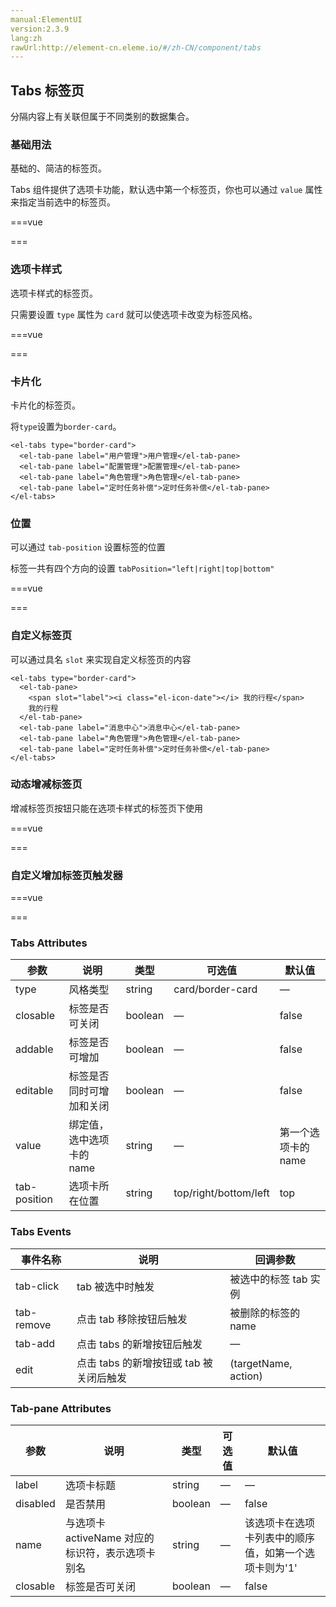 ```yaml
---
manual:ElementUI
version:2.3.9
lang:zh
rawUrl:http://element-cn.eleme.io/#/zh-CN/component/tabs
---
```



##  Tabs 标签页<a name="tabs-biao-qian-ye"></a>


分隔内容上有关联但属于不同类别的数据集合。


###  基础用法<a name="ji-chu-yong-fa"></a>


基础的、简洁的标签页。



Tabs 组件提供了选项卡功能，默认选中第一个标签页，你也可以通过 `value` 属性来指定当前选中的标签页。




===vue
<template><div>

  <el-tabs v-model="activeName" @tab-click="handleClick">
    <el-tab-pane label="用户管理" name="first">用户管理</el-tab-pane>
    <el-tab-pane label="配置管理" name="second">配置管理</el-tab-pane>
    <el-tab-pane label="角色管理" name="third">角色管理</el-tab-pane>
    <el-tab-pane label="定时任务补偿" name="fourth">定时任务补偿</el-tab-pane>
  </el-tabs>

</div></template>


<script>
module.exports =  {
    data() {
      return {
        activeName: 'second'
      };
    },
    methods: {
      handleClick(tab, event) {
        console.log(tab, event);
      }
    }
  };
</script>


===






###  选项卡样式<a name="xuan-xiang-qia-yang-shi"></a>


选项卡样式的标签页。



只需要设置 `type` 属性为 `card` 就可以使选项卡改变为标签风格。




===vue
<template><div>

  <el-tabs v-model="activeName2" type="card" @tab-click="handleClick">
    <el-tab-pane label="用户管理" name="first">用户管理</el-tab-pane>
    <el-tab-pane label="配置管理" name="second">配置管理</el-tab-pane>
    <el-tab-pane label="角色管理" name="third">角色管理</el-tab-pane>
    <el-tab-pane label="定时任务补偿" name="fourth">定时任务补偿</el-tab-pane>
  </el-tabs>

</div></template>


<script>
module.exports =  {
    data() {
      return {
        activeName2: 'first'
      };
    },
    methods: {
      handleClick(tab, event) {
        console.log(tab, event);
      }
    }
  };
</script>


===






###  卡片化<a name="qia-pian-hua"></a>


卡片化的标签页。



将`type`设置为`border-card`。



```
<el-tabs type="border-card">
  <el-tab-pane label="用户管理">用户管理</el-tab-pane>
  <el-tab-pane label="配置管理">配置管理</el-tab-pane>
  <el-tab-pane label="角色管理">角色管理</el-tab-pane>
  <el-tab-pane label="定时任务补偿">定时任务补偿</el-tab-pane>
</el-tabs>

```




###  位置<a name="wei-zhi"></a>


可以通过 `tab-position` 设置标签的位置



标签一共有四个方向的设置 `tabPosition="left|right|top|bottom"`




===vue
<template><div>

  <el-radio-group v-model="tabPosition" style="margin-bottom: 30px;">
    <el-radio-button label="top">top</el-radio-button>
    <el-radio-button label="right">right</el-radio-button>
    <el-radio-button label="bottom">bottom</el-radio-button>
    <el-radio-button label="left">left</el-radio-button>
  </el-radio-group>

  <el-tabs :tab-position="tabPosition" style="height: 200px;">
    <el-tab-pane label="用户管理">用户管理</el-tab-pane>
    <el-tab-pane label="配置管理">配置管理</el-tab-pane>
    <el-tab-pane label="角色管理">角色管理</el-tab-pane>
    <el-tab-pane label="定时任务补偿">定时任务补偿</el-tab-pane>
  </el-tabs>

</div></template>


<script>
module.exports =  {
    data() {
      return {
        tabPosition: 'top'
      };
    }
  };
</script>


===






###  自定义标签页<a name="zi-ding-yi-biao-qian-ye"></a>


可以通过具名 `slot` 来实现自定义标签页的内容


```
<el-tabs type="border-card">
  <el-tab-pane>
    <span slot="label"><i class="el-icon-date"></i> 我的行程</span>
    我的行程
  </el-tab-pane>
  <el-tab-pane label="消息中心">消息中心</el-tab-pane>
  <el-tab-pane label="角色管理">角色管理</el-tab-pane>
  <el-tab-pane label="定时任务补偿">定时任务补偿</el-tab-pane>
</el-tabs>

```




###  动态增减标签页<a name="dong-tai-zeng-jian-biao-qian-ye"></a>


增减标签页按钮只能在选项卡样式的标签页下使用



===vue
<template><div>
<el-tabs v-model="editableTabsValue" type="card" editable @edit="handleTabsEdit">
  <el-tab-pane
    :key="item.name"
    v-for="(item, index) in editableTabs"
    :label="item.title"
    :name="item.name"
  >
    {{item.content}}
  </el-tab-pane>
</el-tabs>
</div></template>


<script>
module.exports =  {
    data() {
      return {
        editableTabsValue: '2',
        editableTabs: [{
          title: 'Tab 1',
          name: '1',
          content: 'Tab 1 content'
        }, {
          title: 'Tab 2',
          name: '2',
          content: 'Tab 2 content'
        }],
        tabIndex: 2
      }
    },
    methods: {
      handleTabsEdit(targetName, action) {
        if (action === 'add') {
          let newTabName = ++this.tabIndex + '';
          this.editableTabs.push({
            title: 'New Tab',
            name: newTabName,
            content: 'New Tab content'
          });
          this.editableTabsValue = newTabName;
        }
        if (action === 'remove') {
          let tabs = this.editableTabs;
          let activeName = this.editableTabsValue;
          if (activeName === targetName) {
            tabs.forEach((tab, index) => {
              if (tab.name === targetName) {
                let nextTab = tabs[index + 1] || tabs[index - 1];
                if (nextTab) {
                  activeName = nextTab.name;
                }
              }
            });
          }
          
          this.editableTabsValue = activeName;
          this.editableTabs = tabs.filter(tab => tab.name !== targetName);
        }
      }
    }
  }
</script>


===






###  自定义增加标签页触发器<a name="zi-ding-yi-zeng-jia-biao-qian-ye-hong-fa-qi"></a>


===vue
<template><div>
<div style="margin-bottom: 20px;">
  <el-button
    size="small"
    @click="addTab(editableTabsValue2)"
  >
    add tab
  </el-button>
</div>
<el-tabs v-model="editableTabsValue2" type="card" closable @tab-remove="removeTab">
  <el-tab-pane
    v-for="(item, index) in editableTabs2"
    :key="item.name"
    :label="item.title"
    :name="item.name"
  >
    {{item.content}}
  </el-tab-pane>
</el-tabs>
</div></template>


<script>
module.exports =  {
    data() {
      return {
        editableTabsValue2: '2',
        editableTabs2: [{
          title: 'Tab 1',
          name: '1',
          content: 'Tab 1 content'
        }, {
          title: 'Tab 2',
          name: '2',
          content: 'Tab 2 content'
        }],
        tabIndex: 2
      }
    },
    methods: {
      addTab(targetName) {
        let newTabName = ++this.tabIndex + '';
        this.editableTabs2.push({
          title: 'New Tab',
          name: newTabName,
          content: 'New Tab content'
        });
        this.editableTabsValue2 = newTabName;
      },
      removeTab(targetName) {
        let tabs = this.editableTabs2;
        let activeName = this.editableTabsValue2;
        if (activeName === targetName) {
          tabs.forEach((tab, index) => {
            if (tab.name === targetName) {
              let nextTab = tabs[index + 1] || tabs[index - 1];
              if (nextTab) {
                activeName = nextTab.name;
              }
            }
          });
        }
        
        this.editableTabsValue2 = activeName;
        this.editableTabs2 = tabs.filter(tab => tab.name !== targetName);
      }
    }
  }
</script>


===






###  Tabs Attributes<a name="tabs-attributes"></a>
参数 | 说明 | 类型 | 可选值 | 默认值 
 ---  |  ---  |  ---  |  ---  |  ---  | 
type | 风格类型 | string | card/border-card | — 
closable | 标签是否可关闭 | boolean | — | false 
addable | 标签是否可增加 | boolean | — | false 
editable | 标签是否同时可增加和关闭 | boolean | — | false 
value | 绑定值，选中选项卡的 name | string | — | 第一个选项卡的 name 
tab-position | 选项卡所在位置 | string | top/right/bottom/left | top 


###  Tabs Events<a name="tabs-events"></a>
事件名称 | 说明 | 回调参数 
 ---  |  ---  |  ---  | 
tab-click | tab 被选中时触发 | 被选中的标签 tab 实例 
tab-remove | 点击 tab 移除按钮后触发 | 被删除的标签的 name 
tab-add | 点击 tabs 的新增按钮后触发 | — 
edit | 点击 tabs 的新增按钮或 tab 被关闭后触发 | (targetName, action) 


###  Tab-pane Attributes<a name="tab-pane-attributes"></a>
参数 | 说明 | 类型 | 可选值 | 默认值 
 ---  |  ---  |  ---  |  ---  |  ---  | 
label | 选项卡标题 | string | — | — 
disabled | 是否禁用 | boolean | — | false 
name | 与选项卡 activeName 对应的标识符，表示选项卡别名 | string | — | 该选项卡在选项卡列表中的顺序值，如第一个选项卡则为&#39;1&#39; 
closable | 标签是否可关闭 | boolean | — | false 

